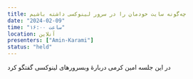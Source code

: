 ```yaml
---
title: چه‌گونه سایت خودمان را در سرور لینوکسی داشته باشیم
date: "2024-02-09"
time: "ساعت ۱۶:۰۰"
location: آنلاین
presenters: ["Amin-Karami"]
status: "held"
---
```


در این جلسه امین کرمی دربارهٔ وبسرورهای لینوکسی گفتگو کرد